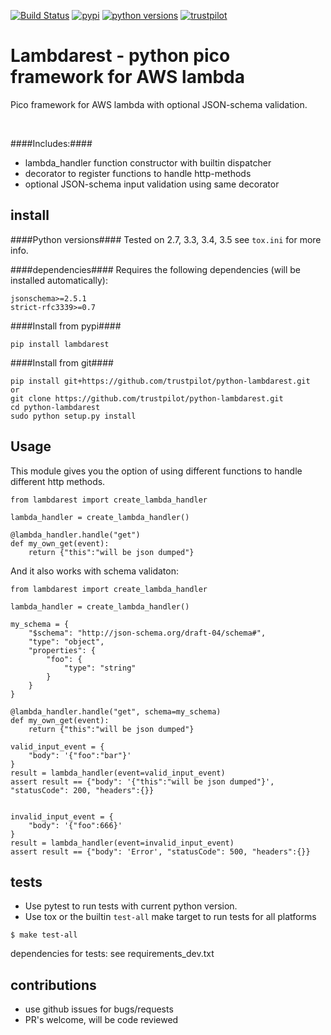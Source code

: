 [![Build Status](https://travis-ci.org/trustpilot/python-lambdarest.svg?branch=master)](https://travis-ci.com/trustpilot/python-lambdarest)  [![pypi](https://img.shields.io/pypi/v/lambdarest.svg)](https://pypi.python.org/pypi/lambdarest)  [![python versions](https://img.shields.io/pypi/pyversions/lambdarest.svg)](https://pypi.python.org/pypi/lambdarest)  [![trustpilot](https://images-static.trustpilot.com/api/logos/light-bg/120x14.png)](https://trustpilot.com)

# Lambdarest - python pico framework for AWS lambda

Pico framework for AWS lambda with optional JSON-schema validation.

&nbsp;


####Includes:####
* lambda_handler function constructor with builtin dispatcher
* decorator to register functions to handle http-methods
* optional JSON-schema input validation using same decorator

## install

####Python versions####
Tested on 2.7, 3.3, 3.4, 3.5
see `tox.ini` for more info.

####dependencies####
Requires the following dependencies (will be installed automatically):
```
jsonschema>=2.5.1
strict-rfc3339>=0.7
```

####Install from pypi####
```
pip install lambdarest
```

####Install from git####
```
pip install git+https://github.com/trustpilot/python-lambdarest.git
or
git clone https://github.com/trustpilot/python-lambdarest.git
cd python-lambdarest
sudo python setup.py install
```

## Usage
This module gives you the option of using different functions to handle
different http methods.

```
from lambdarest import create_lambda_handler

lambda_handler = create_lambda_handler()

@lambda_handler.handle("get")
def my_own_get(event):
    return {"this":"will be json dumped"}
```

And it also works with schema validaton:
```
from lambdarest import create_lambda_handler

lambda_handler = create_lambda_handler()

my_schema = {
    "$schema": "http://json-schema.org/draft-04/schema#",
    "type": "object",
    "properties": {
        "foo": {
            "type": "string"
        }
    }
}

@lambda_handler.handle("get", schema=my_schema)
def my_own_get(event):
    return {"this":"will be json dumped"}

valid_input_event = {
    "body": '{"foo":"bar"}'
}
result = lambda_handler(event=valid_input_event)
assert result == {"body": '{"this":"will be json dumped"}', "statusCode": 200, "headers":{}}


invalid_input_event = {
    "body": '{"foo":666}'
}
result = lambda_handler(event=invalid_input_event)
assert result == {"body": 'Error', "statusCode": 500, "headers":{}}
```

## tests
* Use pytest to run tests with current python version.
* Use tox or the builtin `test-all` make target to run tests for all platforms

```
$ make test-all
```
dependencies for tests: see requirements_dev.txt


## contributions

* use github issues for bugs/requests
* PR's welcome, will be code reviewed
